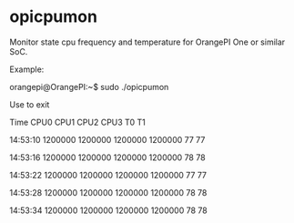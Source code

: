 # opicpumon
Monitor state cpu frequency and temperature for OrangePI One or similar SoC.

Example:

orangepi@OrangePI:~$ sudo ./opicpumon 

Use <ctrl-c> to exit

Time	CPU0	CPU1	CPU2	CPU3	T0	T1

14:53:10	1200000	1200000	1200000	1200000	77	77

14:53:16	1200000	1200000	1200000	1200000	78	78

14:53:22	1200000	1200000	1200000	1200000	77	77

14:53:28	1200000	1200000	1200000	1200000	78	78

14:53:34	1200000	1200000	1200000	1200000	78	78

